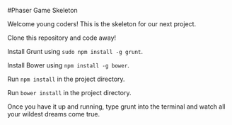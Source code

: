 #Phaser Game Skeleton

Welcome young coders! This is the skeleton for our next project.

Clone this repository and code away!

Install Grunt using `sudo npm install -g grunt`.

Install Bower using `npm install -g bower`.

Run `npm install` in the project directory.

Run `bower install` in the project directory.

Once you have it up and running, type grunt into the terminal and watch all your wildest dreams come true.
